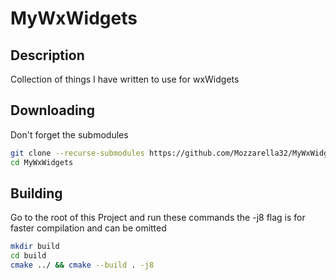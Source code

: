 # MyWxWidgets
## Description
Collection of things I have written to use for wxWidgets

## Downloading 
Don't forget the submodules
```bash
git clone --recurse-submodules https://github.com/Mozzarella32/MyWxWidgets.git
cd MyWxWidgets
```

## Building
Go to the root of this Project and run these commands the -j8 flag is for faster compilation and can be omitted
```bash
mkdir build
cd build
cmake ../ && cmake --build . -j8
```

